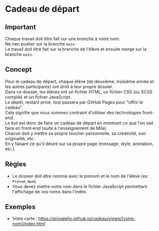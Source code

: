 # Cadeau de départ
## Important
Chaque travail doit être fait sur une branche à votre nom.\
Ne rien pusher sur la branche `main`.\
Le travail doit être fait sur la branche de l'élève et ensuite merge sur la branche `main`.
## Concept
Pour le cadeau de départ, chaque élève (de deuxième, troisième année et les autres participants) ont droit à leur propre dossier.\
Dans ce dossier, les élèves ont un fichier HTML, un fichier CSS (ou SCSS compilé) et un fichier JavaScript.\
Le dépôt, restant privé, tout passera par GitHub Pages pour "offrir le cadeau".\
Cela signifie que nous sommes contraint d'utiliser des technologies front-end.\
Le but est donc de faire un cadeau de départ en montrant ce que l'on sait faire en front-end (suite à l'enseignement de Mila).\
Chacun doit y mettre sa propre toucher personnelle, sa créativité, son originalité, etc.\
En y faisant ce qu'il désire sur sa propre page (message, style, animation, etc.).
## Règles
- Le dossier doit être nommé avec le prénom et le nom de l'élève (ex: `Prenom_Nom`).
- Vous devez mettre votre nom dans le fichier JavaScript permettant l'affichage de vos noms dans l'index.

## Exemples
- Votre carte : https://enioaiello.github.io/cadeau/views/[votre-nom]/index.html
